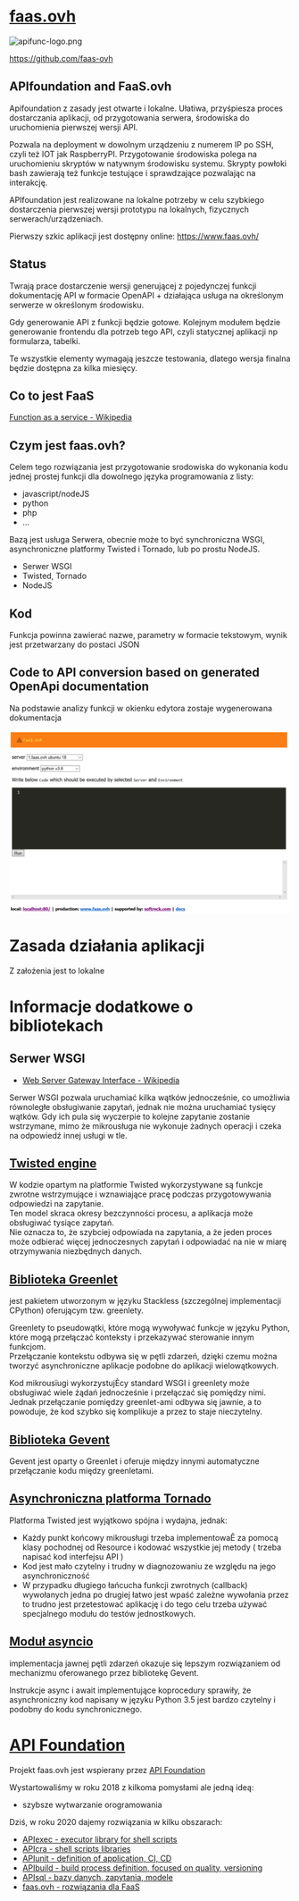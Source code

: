# [faas.ovh](https://docs.faas.ovh)

![apifunc-logo.png](https://logo.faas.ovh/1/cover.png)

https://github.com/faas-ovh

## APIfoundation and FaaS.ovh

Apifoundation z zasady jest otwarte i lokalne.
Ułatiwa, przyśpiesza proces dostarczania aplikacji, od przygotowania serwera, środowiska do uruchomienia pierwszej wersji API.
 
Pozwala na deployment w dowolnym urządzeniu z numerem IP po SSH, czyli też IOT jak RaspberryPI.
Przygotowanie środowiska polega na uruchomieniu skryptów w natywnym środowisku systemu.
Skrypty powłoki bash zawierają też funkcje testujące i sprawdzające pozwalając na interakcję.

APIfoundation jest realizowane na lokalne potrzeby w celu szybkiego dostarczenia pierwszej wersji prototypu na lokalnych, fizycznych serwerach/urządzeniach.

Pierwszy szkic aplikacji jest dostępny online: https://www.faas.ovh/

## Status

Twrają prace dostarczenie wersji generującej z pojedynczej funkcji dokumentację API w formacie OpenAPI + działająca usługa na określonym serwerze w określonym środowisku. 

Gdy generowanie API z funkcji będzie gotowe.
Kolejnym modułem będzie generowanie frontendu dla potrzeb tego API, czyli statycznej aplikacji np formularza, tabelki.

Te wszystkie elementy wymagają jeszcze testowania, dlatego wersja finalna będzie dostępna za kilka miesięcy. 


## Co to jest FaaS

[Function as a service - Wikipedia](https://en.wikipedia.org/wiki/Function_as_a_service)

## Czym jest faas.ovh?

Celem tego rozwiązania jest przygotowanie srodowiska do wykonania kodu jednej prostej funkcji dla dowolnego języka programowania z listy:
+ javascript/nodeJS
+ python
+ php
+ ...


Bazą jest usługa Serwera, obecnie może to być synchroniczna WSGI, asynchroniczne platformy Twisted i Tornado, lub po prostu NodeJS.

+ Serwer WSGI
+ Twisted, Tornado
+ NodeJS

## Kod
Funkcja powinna zawierać nazwe, parametry w formacie tekstowym, wynik jest przetwarzany do postaci JSON

## Code to API conversion based on generated OpenApi documentation
Na podstawie analizy funkcji w okienku edytora zostaje wygenerowana dokumentacja
  

![scren.png](img/1.png)


# Zasada działania aplikacji

Z założenia jest to lokalne 

# Informacje dodatkowe o bibliotekach
 

## Serwer WSGI
+ [Web Server Gateway Interface - Wikipedia](https://en.wikipedia.org/wiki/Web_Server_Gateway_Interface)

Serwer WSGI pozwala uruchamiać kilka wątków jednocześnie, co umożliwia równoległe obsługiwanie zapytań, jednak nie można uruchamiać tysięcy wątków.  Gdy ich pula się wyczerpie to kolejne zapytanie zostanie wstrzymane, mimo że mikrousługa nie wykonuje żadnych operacji i czeka na odpowiedź innej usługi w tle.


## [Twisted engine](https://twistedmatrix.com/trac/)

W kodzie opartym na platformie Twisted wykorzystywane są funkcje zwrotne wstrzymujące i wznawiające pracę podczas przygotowywania odpowiedzi na zapytanie.  
Ten model skraca okresy bezczynności procesu, a aplikacja może obsługiwać tysiące zapytań.  
Nie oznacza to, że szybciej odpowiada na zapytania, a że jeden proces może odbierać więcej jednoczesnych zapytań i odpowiadać na nie w miarę otrzymywania niezbędnych danych.

## [Biblioteka Greenlet](https://github.com/python-greenlet/greenlet)
jest pakietem utworzonym w języku Stackless (szczególnej implementacji CPython) oferującym tzw. greenlety.

Greenlety to pseudowątki, które mogą wywoływać funkcje w języku Python, które mogą przełączać konteksty i przekazywać sterowanie innym funkcjom.  
Przełączanie kontekstu odbywa się w pętli zdarzeń, dzięki czemu można tworzyć asynchroniczne aplikacje podobne do aplikacji wielowątkowych.


Kod mikrousïugi wykorzystujÈcy standard WSGI i greenlety może obsługiwać wiele żądań jednocześnie i przełączać się pomiędzy nimi.  
Jednak przełączanie pomiędzy greenlet-ami odbywa się jawnie, a to powoduje, że kod szybko się komplikuje a przez to staje nieczytelny.

## [Biblioteka Gevent](https://www.gevent.org)
Gevent jest oparty o Greenlet i oferuje między innymi automatyczne przełączanie kodu między greenletami.

## [Asynchroniczna platforma Tornado](https://www.tornadoweb.org)

Platforma Twisted jest wyjątkowo spójna i wydajna, jednak:
+ Każdy punkt końcowy mikrousługi trzeba implementowaÊ za pomocą klasy pochodnej od Resource i kodować wszystkie jej metody ( trzeba napisać kod interfejsu API )
+ Kod jest mało czytelny i trudny w diagnozowaniu ze względu na jego asynchroniczność
+ W przypadku długiego łańcucha funkcji zwrotnych (callback) wywołanych jedna po drugiej łatwo jest wpaść zależne wywołania przez to trudno jest przetestować aplikację i do tego celu trzeba używać specjalnego modułu do testów jednostkowych.


## [Moduł asyncio](https://docs.python.org/3/library/asyncio.html)

implementacja jawnej pętli zdarzeń okazuje się lepszym rozwiązaniem od mechanizmu oferowanego przez bibliotekę Gevent.

Instrukcje async i await implementujące koprocedury sprawiły, że asynchroniczny kod napisany w języku Python 3.5 jest bardzo czytelny i podobny do kodu synchronicznego.


# [API Foundation](https://www.apifoundation.com)

Projekt faas.ovh jest wspierany przez [API Foundation](https://www.apifoundation.com)

Wystartowaliśmy w roku 2018 z kilkoma pomysłami ale jedną ideą:
+ szybsze wytwarzanie orogramowania

Dziś, w roku 2020 dajemy rozwiązania w kilku obszarach:

+ [APIexec - executor library for shell scripts](https://www.apiexec.com)
+ [APIcra - shell scripts libraries](https://www.apicra.com)
+ [APIunit - definition of application, CI, CD](https://www.apiunit.com)
+ [APIbuild - build process definition, focused on quality, versioning](https://www.apibuild.com)
+ [APIsql - bazy danych, zapytania, modele](https://www.apisql.com)
+ [faas.ovh - rozwiązania dla FaaS](https://www.faas.ovh)
